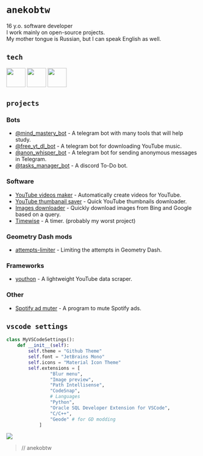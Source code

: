 # `anekobtw`
16 y.o. software developer\
I work mainly on open-source projects.\
My mother tongue is Russian, but I can speak English as well.

## `tech`
<img src="https://cdn.jsdelivr.net/gh/devicons/devicon@latest/icons/python/python-original.svg" width=50 height=50 /> <img src="https://cdn.jsdelivr.net/gh/devicons/devicon@latest/icons/git/git-original.svg" width=50 height=50 /> <img src="https://cdn.jsdelivr.net/gh/devicons/devicon@latest/icons/docker/docker-original.svg" width=50 height=50 />

## `projects`
### Bots
- [@mind_mastery_bot](https://github.com/anekobtw/mind-mastery) - A telegram bot with many tools that will help study.
- [@free_yt_dl_bot](https://github.com/anekobtw/youtube-dl-bot) - A telegram bot for downloading YouTube music.
- [@anon_whisper_bot](https://github.com/anekobtw/anon_whisper_bot) - A telegram bot for sending anonymous messages in Telegram.
- [@tasks_manager_bot](https://github.com/anekobtw/tasks_manager_bot) - A discord To-Do bot.
### Software
- [YouTube videos maker](https://github.com/anekobtw/yt-videos-maker) - Automatically create videos for YouTube.
- [YouTube thumbanail saver](https://github.com/anekobtw/youtube-thumbnail-saver) - Quick YouTube thumbnails downloader.
- [Images downloader](https://github.com/anekobtw/images-downloader) - Quickly download images from Bing and Google based on a query.
- [Timewise](https://github.com/anekobtw/timewise) - A timer. (probably my worst project)
### Geometry Dash mods
- [attempts-limiter](https://github.com/anekobtw/attempts-limiter) - Limiting the attempts in Geometry Dash.
### Frameworks
- [youthon](https://github.com/anekobtw/youthon) - A lightweight YouTube data scraper.
### Other
- [Spotify ad muter](https://github.com/anekobtw/ad-muter-spotify) - A program to mute Spotify ads.

## `vscode settings`
```python
class MyVSCodeSettings():
    def __init__(self):
        self.theme = "Github Theme"
        self.font = "JetBrains Mono"
        self.icons = "Material Icon Theme"
        self.extensions = [
                "Blur menu",
                "Image preview",
                "Path Intellisense",
                "CodeSnap",
                # Languages
                "Python",
                "Oracle SQL Developer Extension for VSCode",
                "C/C++",
                "Geode" # for GD modding
            ]
```

![](https://komarev.com/ghpvc/?username=anekobtw&label=Profile%20views&color=2d6ecf&style=flat)
> // anekobtw

